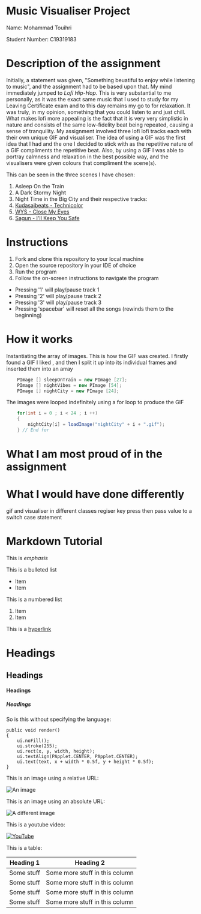 # Music Visualiser Project
Name: Mohammad Touihri

Student Number: C19319183

# Description of the assignment
Initially, a statement was given, "Something beuatiful to enjoy while listening to music", and the assignment had to be based upon that.
My mind immediately jumped to *Lofi Hip-Hop*. This is very substantial to me personally, as it was the exact same music that I used to study for my Leaving Certificate exam and to this day
remains my go to for relaxation. It was truly, in my opinion, something that you could listen to and just chill. 
What makes lofi more appealing is the fact that it is very very simplistic in nature and consists of the same low-fidelity beat being repeated, causing a sense of tranquility. 
My assignment involved three lofi  lofi tracks each with their own unique GIF and visualiser. The idea of using a GIF was the first idea that I had and the one
I decided to stick with as the repetitive nature of a GIF compliments the repetitive beat. Also, by using a GIF I was able to portray calmness and relaxation
in the best possible way, and the visualisers were given colours that compliment the scene(s). 

This can be seen in the three scenes I have chosen:
1. Asleep On the Train
2. A Dark Stormy Night
3. Night Time in the Big City 
and their respective tracks:
1. [Kudasaibeats - Technicolor](https://www.youtube.com/watch?v=EaE4QKv9lGk)
2. [WYS - Close My Eyes](https://www.youtube.com/watch?v=ICkW1_r9f80&t=29s)
3. [Sagun - I'll Keep You Safe](https://www.youtube.com/watch?v=7ly7Mhle-4M)


# Instructions
1. Fork and clone this repository to your local machine
2. Open the source repository in your IDE of choice
3. Run the program
4. Follow the on-screen instructions to navigate the program
- Pressing '1' will play/pause track 1
- Pressing '2' will play/pause track 2
- Pressing '3' will play/pause track 3
- Pressing 'spacebar' will reset all the songs (rewinds them to the beginning)


# How it works
Instantiating the array of images. This is how the GIF was created. I firstly found a GIF I liked , and then I split it up into its individual frames and inserted them into an array

```Java
	PImage [] sleepOnTrain = new PImage [27];
    PImage [] nightVibes = new PImage [54];
    PImage [] nightCity = new PImage [24];
```
The images were looped indefinitely using a for loop to produce the GIF
```Java
	for(int i = 0 ; i < 24 ; i ++)
    {
        nightCity[i] = loadImage("nightCity" + i + ".gif");
    } // End for
```



# What I am most proud of in the assignment



# What I would have done differently
gif and visualiser in different classes
regiser key press then pass value to a switch case statement




# Markdown Tutorial

This is *emphasis*

This is a bulleted list

- Item
- Item

This is a numbered list

1. Item
1. Item

This is a [hyperlink](http://bryanduggan.org)

# Headings
## Headings
#### Headings
##### Headings


So is this without specifying the language:

```
public void render()
{
	ui.noFill();
	ui.stroke(255);
	ui.rect(x, y, width, height);
	ui.textAlign(PApplet.CENTER, PApplet.CENTER);
	ui.text(text, x + width * 0.5f, y + height * 0.5f);
}
```

This is an image using a relative URL:

![An image](images/p8.png)

This is an image using an absolute URL:

![A different image](https://bryanduggandotorg.files.wordpress.com/2019/02/infinite-forms-00045.png?w=595&h=&zoom=2)

This is a youtube video:

[![YouTube](http://img.youtube.com/vi/J2kHSSFA4NU/0.jpg)](https://www.youtube.com/watch?v=J2kHSSFA4NU)

This is a table:

| Heading 1 | Heading 2 |
|-----------|-----------|
|Some stuff | Some more stuff in this column |
|Some stuff | Some more stuff in this column |
|Some stuff | Some more stuff in this column |
|Some stuff | Some more stuff in this column |

